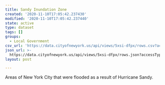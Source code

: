 ```yaml
---
title: Sandy Inundation Zone
created: '2020-11-10T17:05:42.237430'
modified: '2020-11-10T17:05:42.237440'
state: active
type: dataset
tags: []
groups:
  - Local Government
csv_url: 'https://data.cityofnewyork.us/api/views/5xsi-dfpx/rows.csv?accessType=DOWNLOAD'
json_url: >-
  https://data.cityofnewyork.us/api/views/5xsi-dfpx/rows.json?accessType=DOWNLOAD
layout: post

---
```

Areas of New York City that were flooded as a result of Hurricane Sandy.
